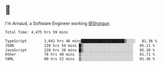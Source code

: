 # 👋

I'm Arnaud, a Software Engineer working [@Shotgun](https://shotgun.live).

<!--START_SECTION:waka-->

```txt
Total Time: 4,475 hrs 59 mins

TypeScript        3,641 hrs 46 mins████████████████████▒░░░░   81.36 %
JSON              228 hrs 54 mins █▒░░░░░░░░░░░░░░░░░░░░░░░   05.11 %
JavaScript        228 hrs 28 mins █▒░░░░░░░░░░░░░░░░░░░░░░░   05.10 %
Other             76 hrs 40 mins  ▒░░░░░░░░░░░░░░░░░░░░░░░░   01.71 %
YAML              60 hrs 52 mins  ▒░░░░░░░░░░░░░░░░░░░░░░░░   01.36 %
```

<!--END_SECTION:waka-->

